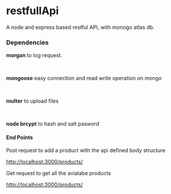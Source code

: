 # restfullApi
A node and express based restful API, with monogo atlas db.
<br>
<h3>Dependencies</h3>
<p><strong>morgan</strong> to log request.</p>
<br/>
<p><strong>mongoose</strong> easy connection and read write operation on mongo</p>
<br>
<p><strong>multer</strong> to upload files</p>
<br>
<p><strong>node brcypt</strong> to hash and salt pasword </p> 
<h4> End Points</h4>
<p>Post request to add a product with the api defined body structure</p>
<a href="http://localhost:3000/products/">http://localhost:3000/products/</a>
<br>
<p>Get request to get all the avialabe products</p>
<a href="http://localhost:3000/products/">http://localhost:3000/products/</a>
<br>

